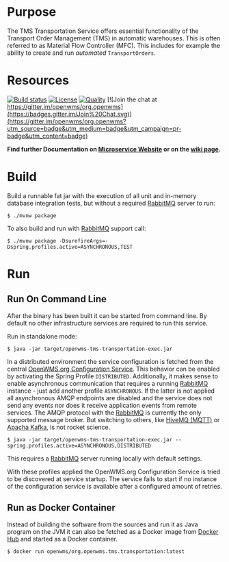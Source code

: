 # Purpose
The TMS Transportation Service offers essential functionality of the Transport Order Management (TMS) in automatic warehouses. This is 
often referred to as Material Flow Controller (MFC). This includes for example the ability to create and run _automated_ `TransportOrders`.

# Resources
[![Build status](https://travis-ci.com/openwms/org.openwms.tms.transportation.svg?branch=master)](https://travis-ci.com/openwms/org.openwms.tms.transportation)
[![License](https://img.shields.io/badge/License-Apache%202.0-blue.svg)](LICENSE)
[![Quality](https://sonarcloud.io/api/project_badges/measure?project=org.openwms:org.openwms.tms.transportation&metric=alert_status)](https://sonarcloud.io/dashboard?id=org.openwms:org.openwms.tms.transportation)
[![Join the chat at https://gitter.im/openwms/org.openwms](https://badges.gitter.im/Join%20Chat.svg)](https://gitter.im/openwms/org.openwms?utm_source=badge&utm_medium=badge&utm_campaign=pr-badge&utm_content=badge)

**Find further Documentation on [Microservice Website](https://openwms.github.io/org.openwms.tms.transportation) or on the [wiki page](https://wiki.butan092.startdedicated.de/projects/tms-transportation-service/wiki/).**

# Build
Build a runnable fat jar with the execution of all unit and in-memory database integration tests, but without a required [RabbitMQ](https://www.rabbitmq.com)
server to run: 

```
$ ./mvnw package
```

To also build and run with [RabbitMQ](https://www.rabbitmq.com) support call:

```
$ ./mvnw package -DsurefireArgs=-Dspring.profiles.active=ASYNCHRONOUS,TEST
```

# Run

## Run On Command Line
After the binary has been built it can be started from command line. By default no other infrastructure services are required to run this
service.

Run in standalone mode:
```
$ java -jar target/openwms-tms-transportation-exec.jar
```

In a distributed environment the service configuration is fetched from the central [OpenWMS.org Configuration Service](https://github.com/spring-labs/org.openwms.configuration).
This behavior can be enabled by activating the Spring Profile `DISTRIBUTED`. Additionally, it makes sense to enable asynchronous
communication that requires a running [RabbitMQ](https://www.rabbitmq.com) instance - just add another profile `ASYNCHRONOUS`. If the latter is not applied all
asynchronous AMQP endpoints are disabled and the service does not send any events nor does it receive application events from remote
services. The AMQP protocol with the [RabbitMQ](https://www.rabbitmq.com) is currently the only supported message broker. But switching to others, like [HiveMQ (MQTT)](https://www.hivemq.com) 
or [Apacha Kafka](https://kafka.apache.org/), is not rocket science.

```
$ java -jar target/openwms-tms-transportation-exec.jar --spring.profiles.active=ASYNCHRONOUS,DISTRIBUTED
```
This requires a [RabbitMQ](https://www.rabbitmq.com) server running locally with default settings.

With these profiles applied the OpenWMS.org Configuration Service is tried to be discovered at service startup. The service fails to start
if no instance of the configuration service is available after a configured amount of retries.

## Run as Docker Container
Instead of building the software from the sources and run it as Java program on the JVM it can also be fetched as a Docker image from 
[Docker Hub](https://hub.docker.com/repository/docker/openwms/org.openwms.common.service) and started as a Docker container.

```
$ docker run openwms/org.openwms.tms.transportation:latest
```
